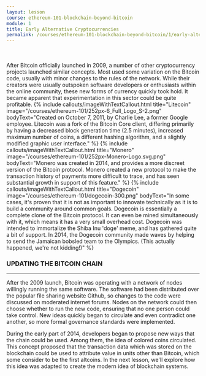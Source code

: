 ```yaml
---
layout: lesson
course: ethereum-101-blockchain-beyond-bitcoin
module: 1
title: Early Alternative Cryptocurrencies
permalink: /courses/ethereum-101-blockchain-beyond-bitcoin/1/early-alternative-cryptocurrencies
---
```

<br>
<br>
<span class="openingParagraph">
After Bitcoin officially launched in 2009, a number of other cryptocurrency projects launched similar concepts. Most used some variation on the Bitcoin code, usually with minor changes to the rules of the network. While their creators were usually outspoken software developers or enthusiasts within the online community, these new forms of currency quickly took hold. It became apparent that experimentation in this sector could be quite profitable. </span>
{% include callouts/imageWithTextCallout.html 
    title="Litecoin"
    image="/courses/ethereum-101/252px-6_Full_Logo_S-2.png"
    bodyText="Created on October 7, 2011, by Charlie Lee, a former Google employee. Litecoin was a fork of the Bitcoin Core client, differing primarily by having a decreased block generation time (2.5 minutes), increased maximum number of coins, a different hashing algorithm, and a slightly modified graphic user interface."
%}
{% include callouts/imageWithTextCallout.html 
    title="Monero"
    image="/courses/ethereum-101/252px-Monero-Logo.svg.png"
    bodyText="Monero was created in 2014, and provides a more discreet version of the Bitcoin protocol. Monero created a new protocol to make the transaction history of payments more difficult to trace, and has seen substantial growth in support of this feature."
%}
{% include callouts/imageWithTextCallout.html 
    title="Dogecoin"
    image="/courses/ethereum-101/dogecoin-300.png"
    bodyText="In some cases, it's proven that it is not as important to innovate technically as it is to build a community around common goals. Dogecoin is essentially a complete clone of the Bitcoin protocol. It can even be mined simultaneously with it, which means it has a very small overhead cost. Dogecoin was intended to immortalize the Shiba Inu 'doge' meme, and has gathered quite a bit of support. In 2014, the Dogecoin community made waves by helping to send the Jamaican bobsled team to the Olympics. (This actually happened, we're not kidding!)"
%}

<h3>UPDATING THE BITCOIN CHAIN</h3>

<hr />

<span >After the 2009 launch, Bitcoin was operating with a network of nodes willingly running the same software. The software had been distributed over the popular file sharing website Github, so changes to the code were discussed on moderated internet forums. Nodes on the network could then choose whether to run the new code, ensuring that no one person could take control. New ideas quickly began to circulate and even contradict one another, so more formal governance standards were implemented.</span>

<span >During the early part of 2014, developers began to propose new ways that the chain could be used. Among them, the idea of colored coins circulated. This concept proposed that the transaction data which was stored on the blockchain could be used to attribute value in units other than Bitcoin, which some consider to be the first altcoins. In the next lesson, we'll explore how this idea was adapted to create the modern idea of blockchain systems.</span>
